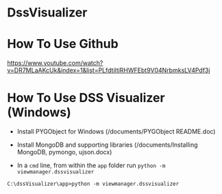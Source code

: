 # DssVisualizer

# How To Use Github
https://www.youtube.com/watch?v=DR7MLaAKcUk&index=1&list=PLfdtiltiRHWFEbt9V04NrbmksLV4Pdf3j

# How To Use DSS Visualizer (Windows)
  * Install PYGObject for Windows (/documents/PYGObject README.doc)

  * Install MongoDB and supporting libraries (/documents/Installing MongoDB, pymongo, ujson.docx)

  * In a `cmd` line, from within the `app` folder run `python -m viewmanager.dssvisualizer`

  `C:\dssVisualizer\app>python -m viewmanager.dssvisualizer`
